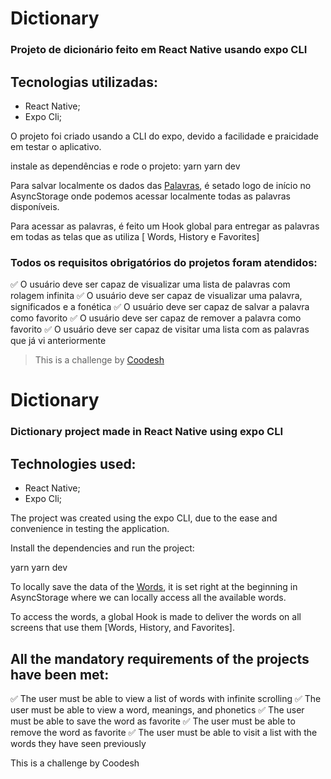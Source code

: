 # Dictionary

### Projeto de dicionário feito em React Native usando expo CLI 

## Tecnologias utilizadas:
- React Native;
- Expo Cli;

O projeto foi criado usando a CLI do expo, devido a facilidade e praicidade em testar o aplicativo.

instale as dependências e rode o projeto:
yarn
yarn dev

Para salvar localmente os dados das [Palavras](https://raw.githubusercontent.com/dwyl/english-words/master/words_dictionary.json), é setado logo de início no AsyncStorage onde podemos acessar localmente todas as palavras disponíveis.

Para acessar as palavras, é feito um Hook global para entregar as palavras em todas as telas que as utiliza [ Words, History e Favorites]


### Todos os requisitos obrigatórios do projetos foram atendidos:
✅ O usuário deve ser capaz de visualizar uma lista de palavras com rolagem infinita
✅ O usuário deve ser capaz de visualizar uma palavra, significados e a fonética
✅ O usuário deve ser capaz de salvar a palavra como favorito
✅ O usuário deve ser capaz de remover a palavra como favorito
✅ O usuário deve ser capaz de visitar uma lista com as palavras que já vi anteriormente


>  This is a challenge by [Coodesh](https://coodesh.com/)

#

# Dictionary

### Dictionary project made in React Native using expo CLI

## Technologies used:
- React Native;
- Expo Cli;

The project was created using the expo CLI, due to the ease and convenience in testing the application.

Install the dependencies and run the project:


yarn
yarn dev

To locally save the data of the [Words](https://raw.githubusercontent.com/dwyl/english-words/master/words_dictionary.json), it is set right at the beginning in AsyncStorage where we can locally access all the available words.

To access the words, a global Hook is made to deliver the words on all screens that use them [Words, History, and Favorites].

## All the mandatory requirements of the projects have been met:

✅ The user must be able to view a list of words with infinite scrolling
✅ The user must be able to view a word, meanings, and phonetics
✅ The user must be able to save the word as favorite
✅ The user must be able to remove the word as favorite
✅ The user must be able to visit a list with the words they have seen previously

This is a challenge by Coodesh